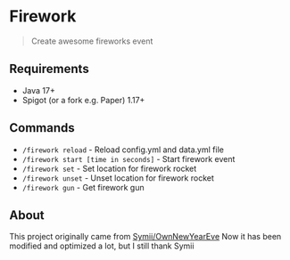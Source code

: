# Firework

> Create awesome fireworks event

## Requirements

- Java 17+
- Spigot (or a fork e.g. Paper) 1.17+

## Commands

- `/firework reload` - Reload config.yml and data.yml file
- `/firework start [time in seconds]` - Start firework event
- `/firework set` - Set location for firework rocket
- `/firework unset` - Unset location for firework rocket
- `/firework gun` - Get firework gun

## About

This project originally came from [Symii/OwnNewYearEve](https://github.com/Symii/OwnNewYearEve) Now it has been modified and optimized a lot, but I still thank Symii